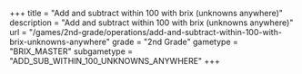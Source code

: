 +++
title = "Add and subtract within 100 with brix (unknowns anywhere)"
description = "Add and subtract within 100 with brix (unknowns anywhere)"
url = "/games/2nd-grade/operations/add-and-subtract-within-100-with-brix-unknowns-anywhere"
grade = "2nd Grade"
gametype = "BRIX_MASTER"
subgametype = "ADD_SUB_WITHIN_100_UNKNOWNS_ANYWHERE"
+++